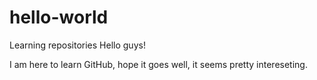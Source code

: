 # hello-world
Learning repositories
Hello guys! 

I am here to learn GitHub, hope it goes well, it seems pretty intereseting.
